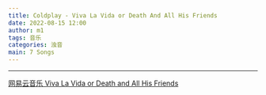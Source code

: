 ```yaml
---
title: Coldplay - Viva La Vida or Death And All His Friends
date: 2022-08-15 12:00
author: m1
tags: 音乐
categories: 浊音
main: 7 Songs
---
```


<link rel="stylesheet" href="/css/APlayer.min.css">
<div id="aplayer"></div>
<script src="/js/APlayer.min.js"></script>
<script>
    const ap = new APlayer({
    container: document.getElementById('aplayer'),
    lrcType: 3,
    loop: 'none',
    audio: [
        {
        name: 'Life In Technicolor',
        artist: 'Coldplay',
        url: '1 Life In Technicolor.m4a',
        cover: 'Cover.jpg',
        lrc: '',
        },
        {
        name: 'Lost!',
        artist: 'Coldplay',
        url: '2 Lost!.m4a',
        cover: 'Cover.jpg',
        lrc: '2 Lost!.lrc',
        },
        {
        name: 'Lovers In Japan/Reign Of Love',
        artist: 'Coldplay',
        url: '3 Lovers In Japan-Reign Of Love.m4a',
        cover: 'Cover.jpg',
        lrc: '3 Lovers In Japan-Reign Of Love.lrc',
        },
        {
        name: 'Yes',
        artist: 'Coldplay',
        url: '4 Yes.m4a',
        cover: 'Cover.jpg',
        lrc: '4 Yes.lrc',
        },
        {
        name: 'Viva La Vida',
        artist: 'Coldplay',
        url: '5 Viva La Vida.m4a',
        cover: 'Cover.jpg',
        lrc: '5 Viva La Vida.lrc',
        },
        {
        name: 'Death And All His Friends',
        artist: 'Coldplay',
        url: '6 Death And All His Friends.m4a',
        cover: 'Cover.jpg',
        lrc: '6 Death And All His Friends.lrc',
        },
        {
        name: 'Lost?',
        artist: 'Coldplay',
        url: '7 Lost.m4a',
        cover: 'Cover.jpg',
        lrc: '7 Lost.lrc',
        }
    ]
});
</script>

---

[网易云音乐 Viva La Vida or Death and All His Friends](https://music.163.com/#/album?id=403157)